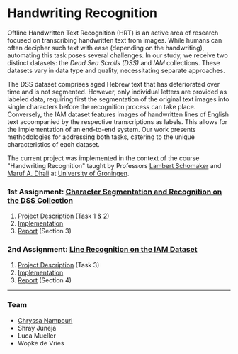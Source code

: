 # Handwriting Recognition
<!--
Offline Handwritten Text Recognition (HRT) is an active field of research that deals with the transcription of handwritten text contained in images. For humans this is mostly trivial (depending on the handwriting), but there are a number of challenges with the automation of this task. We received two datasets, the Dead Sea Scrolls (DSS) and IAM lines. Both differ in type and quality of the data and therefore require separate approaches. The DSS dataset contains
text in Hebrew which has decayed due to age and is not segmented. Only single letters are given as labeled data, so the text images have to be segmented into single characters which can be then recognized. In the case of the IAM dataset, all initial text has been segmented into lines. These contain text in English and come with transcriptions as labels, so an end-to-end system can be implemented. Methodologies for solving both tasks are presented in this work.
-->

Offline Handwritten Text Recognition (HRT) is an active area of research focused on transcribing handwritten text from images. While humans can often decipher such text with ease (depending on the handwriting), automating this task poses several challenges. In our study, we receive two distinct datasets: the *Dead Sea Scrolls (DSS)* and *IAM* collections. These datasets vary in data type and quality, necessitating separate approaches. 

The DSS dataset comprises aged Hebrew text that has deteriorated over time and is not segmented. However, only individual letters are provided as labeled data, requiring first the segmentation of the original text images into single characters before the recognition process can take place. Conversely, the IAM dataset features images of handwritten lines of English text accompanied by the respective transcriptions as labels. This allows for the implementation of an end-to-end system. Our work presents methodologies for addressing both tasks, catering to the unique characteristics of each dataset.

The current project was implemented in the context of the course "Handwriting Recognition" taught by Professors [Lambert Schomaker](https://www.ai.rug.nl/~lambert/) and [Maruf A. Dhali](https://www.rug.nl/staff/m.a.dhali/) at [University of Groningen](https://www.rug.nl/).

### 1st Assignment: [Character Segmentation and Recognition on the DSS Collection](https://github.com/ChryssaNab/Handwriting-Recognition/tree/main/Character_Recognition)
1. [Project Description](https://github.com/ChryssaNab/Handwriting-Recognition/blob/main/HWR_Project_description.pdf) (Task 1 & 2)
2. [Implementation](https://github.com/ChryssaNab/Handwriting-Recognition/tree/main/Character_Recognition/src)
3. [Report](https://github.com/ChryssaNab/Handwriting-Recognition/blob/main/Character_Recognition/report/report.pdf) (Section 3)
### 2nd Assignment: [Line Recognition on the IAM Dataset]()
1. [Project Description](https://github.com/ChryssaNab/Handwriting-Recognition/blob/main/HWR_Project_description.pdf) (Task 3)
2. [Implementation]()
3. [Report](https://github.com/ChryssaNab/Handwriting-Recognition/blob/main/Character_Recognition/report/report.pdf) (Section 4)

---

### Team

- [Chryssa Nampouri](https://github.com/ChryssaNab)
- Shray Juneja
- Luca Mueller
- Wopke de Vries
